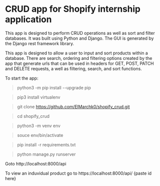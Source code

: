 # CRUD app for Shopify internship application

This app is designed to perform CRUD operations as well as sort and filter databases. It was built using Python and Django. The GUI is generated by the Django rest framework library.

This app is designed to allow a user to input and sort products within a database. There are search, ordering and filtering options created by the app that generate urls that can be used in headers for GET, POST, PATCH and DELETE requests, a well as filtering, search, and sort functions. 

To start the app:

> python3 -m pip install --upgrade pip

> pip3 install virtualenv

> git clone https://github.com/ElMarchk0/shopify_crud.git

> cd shopify_crud

> python3 -m venv env

> souce env/bin/activate

> pip install -r requirements.txt

> python manage.py runserver

Goto http://localhost:8000/api

To view an induvidual product go to https://localhost:8000/api/ {paste id here}